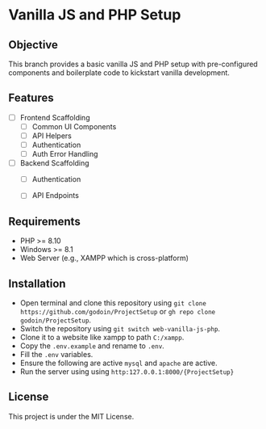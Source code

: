 # Vanilla JS and PHP Setup

## Objective

This branch provides a basic vanilla JS and PHP setup with pre-configured components and boilerplate code to kickstart vanilla development.

## Features
- [ ] Frontend Scaffolding
    - [ ] Common UI Components
    - [ ] API Helpers
    - [ ] Authentication
    - [ ] Auth Error Handling
- [ ] Backend Scaffolding
    - [ ] Authentication
    - [ ] API Endpoints


## Requirements

-   PHP >= 8.10
-   Windows >= 8.1
-   Web Server (e.g., XAMPP which is cross-platform)

## Installation

-   Open terminal and clone this repository using `git clone https://github.com/godoin/ProjectSetup` or `gh repo clone godoin/ProjectSetup`.
-   Switch the repository using `git switch web-vanilla-js-php`.
-   Clone it to a website like xampp to path `C:/xampp`.
-   Copy the `.env.example` and rename to `.env`.
-   Fill the `.env` variables.
-   Ensure the following are active `mysql` and `apache` are active.
-   Run the server using using `http:127.0.0.1:8000/{ProjectSetup}`

## License

This project is under the MIT License.
